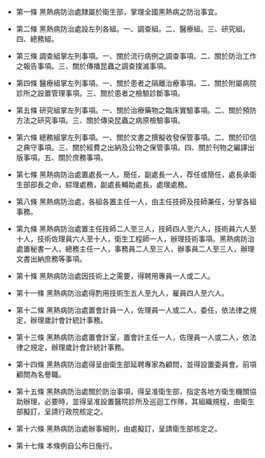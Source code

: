 * 第一條 黑熱病防治處隸屬於衛生部，掌理全國黑熱病之防治事宜。

* 第二條 黑熱病防治處設左列各組。一、調查組。二、醫療組。三、研究組。四、總務組。

* 第三條 調查組掌左列事項。一、關於流行病例之調查事項。二、關於防治工作之報告事項。三、關於傳播昆蟲之調查撲滅事項。

* 第四條 醫療組掌左列事項。一、關於患者之隔離治療事項。二、關於附屬病院診所之設置管理事項。三、關於患者之檢驗診斷事項。

* 第五條 研究組掌左列事項。一、關於治療藥物之臨床實驗事項。二、關於預防方法之研究事項。三、關於傳染昆蟲之病原檢驗事項。

* 第六條 總務組掌左列事項。一、關於文書之撰擬收發保管事項。二、關於印信之典守事項。三、關於經費之出納及公物之保管事項。四、關於刊物之編譯出版事項。五、關於庶務事項。

* 第七條 黑熱病防治處置處長一人，簡任，副處長一人，荐任或簡任，處長承衛生部部長之命，綜理處務，副處長輔助處長，處理處務。

* 第八條 黑熱病防治處，各組各置主任一人，由主任技師及技師兼任，分掌各組事務。

* 第九條 黑熱病防治處置主任技師二人至三人，技師四人至六人，技術員六人至十人，技術佐理員六人至十人，衛生工程師一人，辦理技術事項。黑熱病防治處置秘書一人，總務主任一人，事務員二人至三人，辦事員二人至三人，辦理文書出納庶務等事項。

* 第十條 黑熱病防治處因技術上之需要，得聘用專員一人或二人。

* 第十一條 黑熱病防治處得酌用技術生五人至九人，雇員四人至六人。

* 第十二條 黑熱病防治處置會計員一人，佐理員一人或二人，委任，依法律之規定，辦理歲計會計統計事務。

* 第十三條 黑熱病防治處置會計室，置會計主任一人，佐理員一人或二人，依法律之規定，辦理歲計會計統計事務。

* 第十四條 黑熱病防治處得呈由衛生部延聘專家為顧問，並得設置委員會。前項顧問為名譽職。

* 第十五條 黑熱病防治處關於防治事項，得呈准衛生部，指定各地方衛生機關協助辦理，必要時，並得呈准設置醫院診所及巡迴工作隊，其組織規程，由衛生部擬訂，呈請行政院核定之。

* 第十六條 黑熱病防治處辦事細則，由處擬訂，呈請衛生部核定之。

* 第十七條 本條例自公布日施行。

